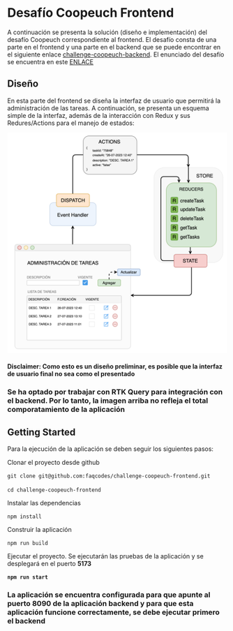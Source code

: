 # Desafío Coopeuch Frontend

A continuación se presenta la solución (diseño e implementación) del desafío Coopeuch correspondiente al frontend. El desafío consta de una parte en el frontend y una parte en el backend que se puede encontrar en el siguiente enlace [challenge-coopeuch-backend](https://github.com/faqcodes/challenge-coopeuch-backend). El enunciado del desafío se encuentra en este [ENLACE](docs/images/challenge.png)

## Diseño

En esta parte del frontend se diseña la interfaz de usuario que permitirá la administración de las tareas. A continuación, se presenta un esquema simple de la interfaz, además de la interacción con Redux y sus Redures/Actions para el manejo de estados:

![Diagrama de la solucion](docs/images/challenge-diagram-01.png)

#### Disclaimer: Como esto es un diseño preliminar, es posible que la interfaz de usuario final no sea como el presentado

### Se ha optado por trabajar con RTK Query para integración con el backend. Por lo tanto, la imagen arriba no refleja el total comporatamiento de la aplicación


## Getting Started

Para la ejecución de la aplicación se deben seguir los siguientes pasos:

Clonar el proyecto desde github
```
git clone git@github.com:faqcodes/challenge-coopeuch-frontend.git

cd challenge-coopeuch-frontend
```

Instalar las dependencias
```
npm install
```

Construir la aplicación
```
npm run build
```

Ejecutar el proyecto. Se ejecutarán las pruebas de la aplicación y se desplegará en el puerto <b>5173<b>

```
npm run start
```

### La aplicación se encuentra configurada para que apunte al puerto <b>8090</b> de la aplicación backend y para que esta aplicación funcione correctamente, se debe ejecutar primero el backend

